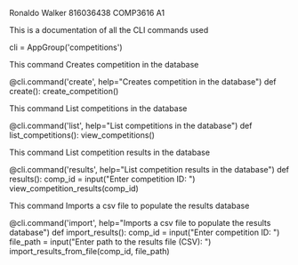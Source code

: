 Ronaldo Walker
816036438
COMP3616 A1

This is a documentation of all the CLI commands used 


cli = AppGroup('competitions')

This command Creates competition in the database

@cli.command('create', help="Creates competition in the database")
def create():
    create_competition()

This command List competitions in the database

@cli.command('list', help="List competitions in the database")
def list_competitions():
    view_competitions()

This command List competition results in the database

@cli.command('results', help="List competition results in the database")
def results():
    comp_id = input("Enter competition ID: ")
    view_competition_results(comp_id)


This command Imports a csv file to populate the results database

@cli.command('import', help="Imports a csv file to populate the results database")
def import_results():
    comp_id = input("Enter competition ID: ")
    file_path = input("Enter path to the results file (CSV): ")
    import_results_from_file(comp_id, file_path)
